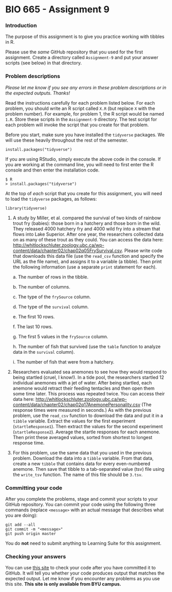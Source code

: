 # BIO 665 - Assignment 9

### Introduction

The purpose of this assignment is to give you practice working with tibbles in R.

Please use the *same* GitHub repository that you used for the first assignment. Create a directory called `Assignment-9` and put your answer scripts (see below) in that directory.

### Problem descriptions

*Please let me know if you see any errors in these problem descriptions or in the expected outputs. Thanks!*

Read the instructions carefully for each problem listed below. For each problem, you should write an R script called `X.R` (but replace `X` with the problem number). For example, for problem 1, the R script would be named `1.R`. Store these scripts in the `Assignment-9` directory. The test script for each problem will invoke the script that you create for that problem.

Before you start, make sure you have installed the `tidyverse` packages. We will use these heavily throughout the rest of the semester.

```
install.packages("tidyverse")
```

If you are using RStudio, simply execute the above code in the console. If you are working at the command line, you will need to first enter the R console and then enter the installation code.

```
$ R
> install.packages("tidyverse")
```

At the top of *each* script that you create for this assignment, you will need to load the `tidyverse` packages, as follows:

```
library(tidyverse)
```

1. A study by Miller, et al. compared the survival of two kinds of rainbow trout fry (babies): those born in a hatchery and those born in the wild. They released 4000 hatchery fry and 4000 wild fry into a stream that flows into Lake Superior. After one year, the researchers collected data on as many of these trout as they could. You can access the data here: http://whitlockschluter.zoology.ubc.ca/wp-content/data/chapter02/chap02q05FrySurvival.csv. Please write code that downloads this data file (use the `read_csv` function and specify the URL as the file name), and assigns it to a variable (a tibble). Then print the following information (use a separate `print` statement for each).

    a. The number of rows in the tibble.

    b. The number of columns.

    c. The type of the `frySource` column.

    d. The type of the `survival` column.

    e. The first 10 rows.

    f. The last 10 rows.

    g. The first 5 values in the `frySource` column.

    h. The number of fish that survived (use the `table` function to analyze data in the `survival` column).

    i. The number of fish that were from a hatchery.

2. Researchers evaluated sea anemones to see how they would respond to being startled (cruel, I know!). In a tide pool, the researchers startled 12 individual anemones with a jet of water. After being startled, each anemone would retract their feeding tentacles and then open them some time later. This process was repeated twice. You can access their data here: http://whitlockschluter.zoology.ubc.ca/wp-content/data/chapter02/chap02q17AnemonePersonality.csv (The response times were measured in seconds.) As with the previous problem, use the `read_csv` function to download the data and put it in a `tibble` variable. Extract the values for the first experiment (`startleResponse1`). Then extract the values for the second experiment (`startleResponse2`). Average the startle responses for each anemone. Then print these averaged values, sorted from shortest to longest response time.

3. For this problem, use the same data that you used in the previous problem. Download the data into a `tibble` variable. From that data, create a new `tibble` that contains data for every even-numbered anemone. Then save that tibble to a tab-separated value (tsv) file using the `write_tsv` function. The name of this file should be `3.tsv`.

### Committing your code

After you complete the problems, stage and commit your scripts to your GitHub repository. You can commit your code using the following three commands (replace `<message>` with an actual message that describes what you are doing):

```
git add --all
git commit -m "<message>"
git push origin master
```

You do **not** need to submit anything to Learning Suite for this assignment.

### Checking your answers

You can use [this site](http://bonsai.byu.edu:9000) to check your code after you have committed it to GitHub. It will tell you whether your code produces output that matches the expected output. Let me know if you encounter any problems as you use this site. **This site is only available from BYU campus.**
